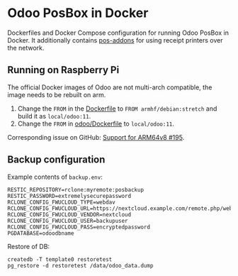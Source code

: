 # Odoo PosBox in Docker

Dockerfiles and Docker Compose configuration for running
Odoo PosBox in Docker. It additionally contains 
[pos-addons](https://github.com/it-projects-llc/pos-addons)
for using receipt printers over the network.

## Running on Raspberry Pi

The official Docker images of Odoo are not multi-arch
compatible, the image needs to be rebuilt on arm.

1. Change the `FROM` in the [Dockerfile](https://github.com/odoo/docker/blob/master/11.0/Dockerfile) to
`FROM armhf/debian:stretch` and build it as `local/odoo:11`.
1. Change the `FROM` in [odoo/Dockerfile](odoo/Dockerfile) to
   `local/odoo:11`.

Corresponding issue on GitHub: [Support for ARM64v8 #195](https://github.com/odoo/docker/issues/195).

## Backup configuration

Example contents of `backup.env`:

```
RESTIC_REPOSITORY=rclone:myremote:posbackup
RESTIC_PASSWORD=extremelysecurepassword
RCLONE_CONFIG_FWUCLOUD_TYPE=webdav
RCLONE_CONFIG_FWUCLOUD_URL=https://nextcloud.example.com/remote.php/webdav/
RCLONE_CONFIG_FWUCLOUD_VENDOR=nextcloud
RCLONE_CONFIG_FWUCLOUD_USER=backupuser
RCLONE_CONFIG_FWUCLOUD_PASS=encryptedpassword
PGDATABASE=odoodbname
```

Restore of DB:

```
createdb -T template0 restoretest
pg_restore -d restoretest /data/odoo_data.dump
```
